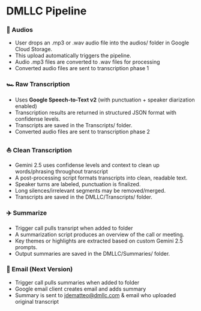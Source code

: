 # DMLLC Pipeline

### 🎵 Audios

- User drops an .mp3 or .wav audio file into the audios/ folder in Google Cloud Storage.
- This upload automatically triggers the pipeline.
- Audio .mp3 files are converted to .wav files for processing
- Converted audio files are sent to transcription phase 1

### 🏎️ Raw Transcription

- Uses **Google Speech-to-Text v2** (with punctuation + speaker diarization enabled)
- Transcription results are returned in structured JSON format with confidense levels.
- Transcripts are saved in the Transcripts/ folder.
- Converted audio files are sent to transcription phase 2

### ⛵ Clean Transcription

- Gemini 2.5 uses confidense levels and context to clean up words/phrasing throughout transcript
- A post-processing script formats transcripts into clean, readable text.
- Speaker turns are labeled, punctuation is finalized.
- Long silences/irrelevant segments may be removed/merged.
- Transcripts are saved in the DMLLC/Transcripts/ folder.

### ✈️ Summarize

- Trigger call pulls transript when added to folder
- A summarization script produces an overview of the call or meeting.
- Key themes or highlights are extracted based on custom Gemini 2.5 prompts.
- Output summaries are saved in the DMLLC/Summaries/ folder.

### 🚀 Email (Next Version)
- Trigger call pulls summaries when added to folder
- Google email client creates email and adds summary
- Summary is sent to jdematteo@dmllc.com & email who uploaded original transcript
